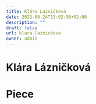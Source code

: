 ```yaml
---
title: Klára Lázničková
date: 2022-06-24T15:02:56+02:00
description: ""
draft: false
url: klara-laznickova
owner: admin
---
```

# Klára Lázničková

<!-- SECTION BREAK -->
# Piece
